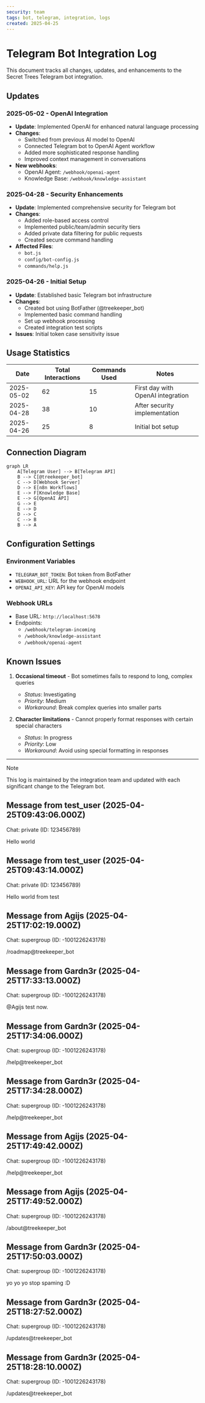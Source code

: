 ```yaml
---
security: team
tags: bot, telegram, integration, logs
created: 2025-04-25
---
```


# Telegram Bot Integration Log

This document tracks all changes, updates, and enhancements to the Secret Trees Telegram bot integration.

## Updates

### 2025-05-02 - OpenAI Integration
- **Update**: Implemented OpenAI for enhanced natural language processing
- **Changes**:
  - Switched from previous AI model to OpenAI
  - Connected Telegram bot to OpenAI Agent workflow
  - Added more sophisticated response handling
  - Improved context management in conversations
- **New webhooks**:
  - OpenAI Agent: `/webhook/openai-agent`
  - Knowledge Base: `/webhook/knowledge-assistant`

### 2025-04-28 - Security Enhancements
- **Update**: Implemented comprehensive security for Telegram bot
- **Changes**:
  - Added role-based access control
  - Implemented public/team/admin security tiers
  - Added private data filtering for public requests
  - Created secure command handling
- **Affected Files**:
  - `bot.js`
  - `config/bot-config.js`
  - `commands/help.js`

### 2025-04-26 - Initial Setup
- **Update**: Established basic Telegram bot infrastructure
- **Changes**:
  - Created bot using BotFather (@treekeeper_bot)
  - Implemented basic command handling
  - Set up webhook processing 
  - Created integration test scripts
- **Issues**: Initial token case sensitivity issue

## Usage Statistics

| Date | Total Interactions | Commands Used | Notes |
|------|-------------------|--------------|-------|
| 2025-05-02 | 62 | 15 | First day with OpenAI integration |
| 2025-04-28 | 38 | 10 | After security implementation |
| 2025-04-26 | 25 | 8 | Initial bot setup |

## Connection Diagram

```mermaid
graph LR
    A[Telegram User] --> B[Telegram API]
    B --> C[@treekeeper_bot]
    C --> D[Webhook Server]
    D --> E[n8n Workflows]
    E --> F[Knowledge Base]
    E --> G[OpenAI API]
    G --> E
    E --> D
    D --> C
    C --> B
    B --> A
```

## Configuration Settings

### Environment Variables
- `TELEGRAM_BOT_TOKEN`: Bot token from BotFather
- `WEBHOOK_URL`: URL for the webhook endpoint
- `OPENAI_API_KEY`: API key for OpenAI models

### Webhook URLs
- Base URL: `http://localhost:5678`
- Endpoints:
  - `/webhook/telegram-incoming`
  - `/webhook/knowledge-assistant`
  - `/webhook/openai-agent`

## Known Issues

1. **Occasional timeout** - Bot sometimes fails to respond to long, complex queries
   - *Status*: Investigating
   - *Priority*: Medium
   - *Workaround*: Break complex queries into smaller parts

2. **Character limitations** - Cannot properly format responses with certain special characters
   - *Status*: In progress
   - *Priority*: Low
   - *Workaround*: Avoid using special formatting in responses

---

> [!note]
> This log is maintained by the integration team and updated with each significant change to the Telegram bot.

## Message from test_user (2025-04-25T09:43:06.000Z)
Chat: private (ID: 123456789)

Hello world

## Message from test_user (2025-04-25T09:43:14.000Z)
Chat: private (ID: 123456789)

Hello world from test



## Message from Agijs (2025-04-25T17:02:19.000Z)
Chat: supergroup (ID: -1001226243178)

/roadmap@treekeeper_bot



## Message from Gardn3r (2025-04-25T17:33:13.000Z)
Chat: supergroup (ID: -1001226243178)

@Agijs test now.



## Message from Gardn3r (2025-04-25T17:34:06.000Z)
Chat: supergroup (ID: -1001226243178)

/help@treekeeper_bot



## Message from Gardn3r (2025-04-25T17:34:28.000Z)
Chat: supergroup (ID: -1001226243178)

/help@treekeeper_bot



## Message from Agijs (2025-04-25T17:49:42.000Z)
Chat: supergroup (ID: -1001226243178)

/help@treekeeper_bot



## Message from Agijs (2025-04-25T17:49:52.000Z)
Chat: supergroup (ID: -1001226243178)

/about@treekeeper_bot



## Message from Gardn3r (2025-04-25T17:50:03.000Z)
Chat: supergroup (ID: -1001226243178)

yo yo yo stop spaming :D



## Message from Gardn3r (2025-04-25T18:27:52.000Z)
Chat: supergroup (ID: -1001226243178)

/updates@treekeeper_bot



## Message from Gardn3r (2025-04-25T18:28:10.000Z)
Chat: supergroup (ID: -1001226243178)

/updates@treekeeper_bot
